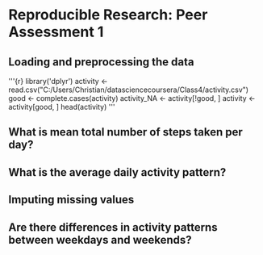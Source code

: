 # Reproducible Research: Peer Assessment 1



## Loading and preprocessing the data
'''{r}
library('dplyr')
activity <- read.csv("C:/Users/Christian/datasciencecoursera/Class4/activity.csv")
good <- complete.cases(activity)
activity_NA <- activity[!good, ]
activity <- activity[good, ]
head(activity)
'''

## What is mean total number of steps taken per day?


## What is the average daily activity pattern?



## Imputing missing values



## Are there differences in activity patterns between weekdays and weekends?
